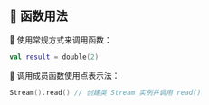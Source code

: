  
## 🔧 函数用法

🚀 使用常规方式来调用函数：

```kotlin
val result = double(2)
```

🔹 调用成员函数使用点表示法：

```kotlin
Stream().read() // 创建类 Stream 实例并调用 read()
```